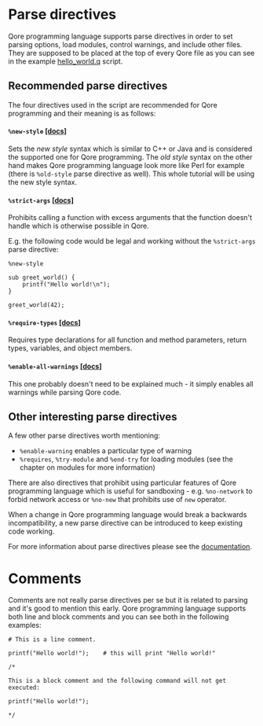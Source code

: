 # Parse directives

Qore programming language supports parse directives in order to set parsing options, load modules, control warnings, and
include other files. They are supposed to be placed at the top of every Qore file as you can see in
the example [hello_world.q](hello_world.q) script.

## Recommended parse directives

The four directives used in the script are recommended for Qore programming and their meaning is as follows:

#### `%new-style` [[docs]](https://docs.qore.org/current/lang/html/parse_directives.html#new-style)

Sets the *new style* syntax which is similar to C++ or Java and is considered the supported one for Qore programming.
The *old style* syntax on the other hand makes Qore programming language look more like Perl for example (there is
`%old-style` parse directive as well). This whole tutorial will be using the new style syntax.

#### `%strict-args` [[docs]](https://docs.qore.org/current/lang/html/parse_directives.html#strict-args)

Prohibits calling a function with excess arguments that the function doesn't handle which is otherwise possible in Qore.

E.g. the following code would be legal and working without the `%strict-args` parse directive:
```
%new-style

sub greet_world() {
    printf("Hello world!\n");
}

greet_world(42);
```

#### `%require-types` [[docs]](https://docs.qore.org/current/lang/html/parse_directives.html#require-types)

Requires type declarations for all function and method parameters, return types, variables, and object members.

#### `%enable-all-warnings` [[docs]](https://docs.qore.org/current/lang/html/parse_directives.html#enable-all-warnings)

This one probably doesn't need to be explained much - it simply enables all warnings while parsing Qore code.

## Other interesting parse directives

A few other parse directives worth mentioning:

- `%enable-warning` enables a particular type of warning
- `%requires`, `%try-module` and `%end-try` for loading modules (see the chapter on modules for more information)

There are also directives that prohibit using particular features of Qore programming language which is useful for
sandboxing - e.g. `%no-network` to forbid network access or `%no-new` that prohibits use of `new` operator.

When a change in Qore programming language would break a backwards incompatibility, a new parse directive can be
introduced to keep existing code working.

For more information about parse directives please see the
[documentation](https://docs.qore.org/current/lang/html/parse_directives.html).

# Comments

Comments are not really parse directives per se but it is related to parsing and it's good to mention this early. Qore
programming language supports both line and block comments and you can see both in the following examples:

```
# This is a line comment.

printf("Hello world!");    # this will print "Hello world!"
```

```
/*

This is a block comment and the following command will not get executed:

printf("Hello world!");

*/
```
